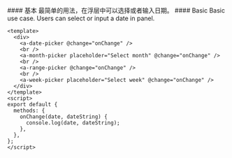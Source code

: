 <cn>
#### 基本
最简单的用法，在浮层中可以选择或者输入日期。
</cn>

<us>
#### Basic
Basic use case. Users can select or input a date in panel.
</us>

```vue
<template>
  <div>
    <a-date-picker @change="onChange" />
    <br />
    <a-month-picker placeholder="Select month" @change="onChange" />
    <br />
    <a-range-picker @change="onChange" />
    <br />
    <a-week-picker placeholder="Select week" @change="onChange" />
  </div>
</template>
<script>
export default {
  methods: {
    onChange(date, dateString) {
      console.log(date, dateString);
    },
  },
};
</script>
```

